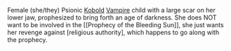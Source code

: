 Female (she/they) Psionic [Kobold](https://2e.aonprd.com/MonsterFamilies.aspx?ID=435) [Vampire](https://2e.aonprd.com/MonsterFamilies.aspx?ID=480&Redirected=1) child with a large scar on her lower jaw, prophesized to bring forth an age of darkness. She does NOT want to be involved in the [[Prophecy of the Bleeding Sun]], she just wants her revenge against [religious authority], which happens to go along with the prophecy.
